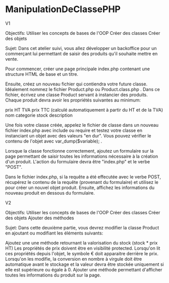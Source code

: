 # ManipulationDeClassePHP

V1 

Objectifs:
Utiliser les concepts de bases de l'OOP
Créer des classes
Créer des objets
 

Sujet:
Dans cet atelier suivi, vous allez développer un backoffice pour un commerçant lui permettant de saisir des produits qu'il souhaite mettre en vente.

 

Pour commencer, créer une page principale index.php contenant une structure HTML de base et un titre.

 

Ensuite, créez un nouveau fichier qui contiendra votre future classe. Idéalement nommez le fichier Product.php ou Product.class.php . Dans ce fichier, écrivez une classe Product servant à instancier des produits. Chaque produit devra avoir les propriétés suivantes au minimum:

prix HT
TVA
prix TTC (calculé automatiquement à partir du HT et de la TVA)
nom
categorie
stock
description
 

Une fois votre classe créée, appelez le fichier de classe dans un nouveau fichier index.php avec include ou require et testez votre classe en instanciant un objet avec des valeurs "en dur". Vous pouvez vérifier le contenu de l'objet avec var_dump($variable); .

 

Lorsque la classe fonctionne correctement, ajoutez un formulaire sur la page permettant de saisir toutes les informations nécessaire à la création d'un produit. L'action du formulaire devra être "index.php" et le verbe "POST".

 

Dans le fichier index.php, si la requête a été effecutée avec le verbe POST, récupérez le contenu de la requête (provenant du formulaire) et utilisez le pour créer un nouvel objet produit. Ensuite, affichez les informations du nouveau produit en dessous du formulaire.



V2 

Objectifs:
Utiliser les concepts de bases de l'OOP
Créer des classes
Créer des objets
Ajouter des méthodes
 

Sujet:
Dans cette deuxième partie, vous devrez modifier la classe Product en ajoutant ou modifiant les éléments suivants:

Ajoutez une une méthode retournant la valorisation du stock (stock * prix HT)
Les propriétés de prix doivent être en visibilité protected. Lorsqu'on lit ces propriétés depuis l'objet, le symbole € doit apparaitre derrière le prix. Lorsqu'on les modifie, la conversion en nombre à virgule doit être automatique avant le stockage et la valeur devra être stockée uniquement si elle est supérieure ou égale à 0.
Ajouter une méthode permettant d'afficher toutes les informations du produit sur la page.
